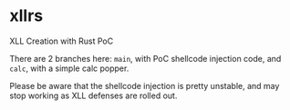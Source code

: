 # xllrs
XLL Creation with Rust PoC

There are 2 branches here: `main`, with PoC shellcode injection code, and `calc`, with a simple calc popper. 

Please be aware that the shellcode injection is pretty unstable, and may stop working as XLL defenses are rolled out.